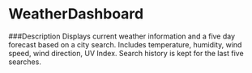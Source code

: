 # WeatherDashboard

###Description
Displays current weather information and a five day forecast based on a city search. Includes temperature, humidity, wind speed, wind direction, UV Index. Search history is kept for the last five searches.